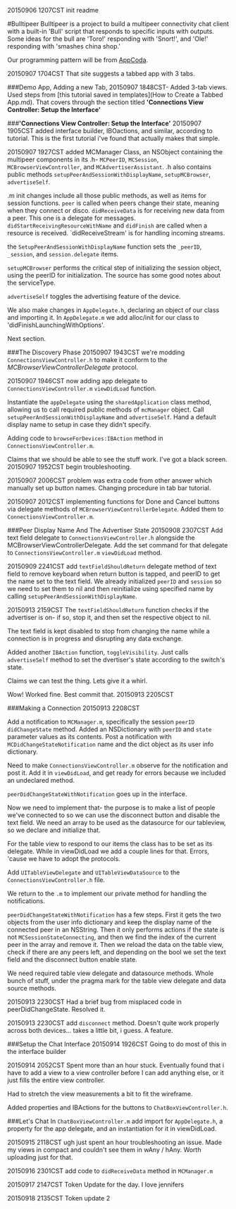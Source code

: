 20150906 1207CST init readme

#Bulltipeer
Bulltipeer is a project to build a multipeer connectivity chat client with a built-in 'Bull' script that responds to specific inputs with outputs. Some ideas for the bull are 'Toro!' responding with 'Snort!', and 'Ole!' responding with 'smashes china shop.'


Our programming pattern will be from [AppCoda](http://www.appcoda.com/intro-multipeer-connectivity-framework-ios-programming/).

20150907 1704CST
That site suggests a tabbed app with 3 tabs. 


###Demo App, Adding a new Tab, 
20150907 1848CST- 
Added 3-tab views. Used steps from [this tutorial saved in templates](How to Create a Tabbed App.md). That covers through the section titled __'Connections View Controller: Setup the Interface'__

###__'Connections View Controller: Setup the Interface'__
20150907 1905CST
added interface builder, IBOactions, and similar, according to tutorial. This is the first tutorial i've found that actually makes that simple.

20150907 1927CST
added MCManager Class, an NSObject containing the multipeer components in its .h- `MCPeerID`, `MCSession`, `MCBrowserViewController`, and `MCAdvertiserAssistant`. 
.h also contains public methods `setupPeerAndSessionWithDisplayName`, `setupMCBrowser`, `advertiseSelf`.

.m init changes include all those public methods, as well as items for session functions.
`peer` is called when peers change their state, meaning when they connect or disco. 
`didReceiveData` is for receiving new data from a peer. This one is a delegate for messages.
`didStartReceivingResourceWithName` and `didFinish` are called when a resource is received.
`didReceiveStream' is for handling incoming streams.

the `SetupPeerAndSessionWithDisplayName` function sets the `_peerID`, `_session`, and `session.delegate` items.

`setupMCBrowser` performs the critical step of initializing the session object, using the peerID for initialization. The source has some good notes about the serviceType.

`advertiseSelf` toggles the advertising feature of the device.


We also make changes in `AppDelegate.h`, declaring an object of our class and importing it. In `AppDelegate.m` we add alloc/init for our class to 'didFinishLaunchingWithOptions'.

Next section.

###The Discovery Phase
20150907 1943CST
we're modding `ConnectionsViewController.h` to make it conform to the *MCBrowserViewControllerDelegate* protocol. 

20150907 1946CST
now adding app delegate to `ConnectionsViewController.m` `viewDidLoad` function.

Instantiate the `appDelegate` using the `sharedApplication` class method, allowing us to call required public methods of `mcManager` object. Call `setupPeerAndSessionWithDisplayName` and `advertiseSelf`. Hand a default display name to setup in case they didn't specify.

Adding code to `browseForDevices:IBAction` method in `ConnectionsViewController.m`. 

Claims that we should be able to see the stuff work. I've got a black screen. 20150907 1952CST begin troubleshooting.

20150907 2006CST problem was extra code from other answer which manually set up button names. Changing procedure in tab bar tutorial.

20150907 2012CST 
implementing functions for Done and Cancel buttons via delegate methods of `MCBrowserViewControllerDelegate`. Added them to `ConnectionsViewController.m`. 


###Peer Display Name And The Advertiser State
20150908 2307CST
Add text field delegate to `ConnectionsViewController.h` alongside the MCBrowserViewControllerDelegate. 
Add the set command for that delegate to `ConnectionsViewController.m` `viewDidLoad` method.

20150909 2241CST
add `textFieldShouldReturn` delegate method of text field to remove keyboard when return button is tapped, and peerID to get the name set to the text field. We already initialized `peerID` and `session` so we need to set them to nil and then reinitialize using specified name by calling `setupPeerAndSessionWithDisplayName`.

20150913 2159CST
The `textFieldShouldReturn` function checks if the advertiser is on- if so, stop it, and then set the respective object to nil. 

The text field is kept disabled to stop from changing the name while a connection is in progress and disrupting any data exchange.

Added another `IBAction`  function, `toggleVisibility`. Just calls `advertiseSelf` method to set the dvertiser's state according to the switch's state.

Claims we can test the thing. Lets give it a whirl. 

Wow! Worked fine. Best commit that. 20150913 2205CST


###Making a Connection
20150913 2208CST

Add a notification to `MCManager.m`, specifically the session `peerID didChangeState` method. Added an NSDictionary with `peerID` and `state` parameter values as its contents. Post a notification with `MCDidChangeStateNotification` name and the dict object as its user info dictionary.

Need to make `ConnectionsViewController.m` observe for the notification and post it. Add it in `viewDidLoad`, and get ready for errors because we included an undeclared method. 

`peerDidChangeStateWithNotification` goes up in the interface.

Now we need to implement that- the purpose is to make a list of people we've connected to so we can use the disconnect button and disable the text field. We need an array to be used as the datasource for our tableview, so we declare and initialize that.

For the table view to respond to our items the class has to be set as its delegate. While in viewDidLoad we add a couple lines for that. Errors, 'cause we have to adopt the protocols.

Add `UITableViewDelegate` and `UITableViewDataSource` to the `ConnectionsViewController.h` file.

We return to the `.m` to implement our private method for handling the notifications.

`peerDidChangeStateWithNotification` has a few steps. 
First it gets the two objects from the user info dictionary and keep the display name of the connected peer in an NSString.
Then it only performs actions if the state is not `MCSessionStateConnecting`, and then we find the index of the current peer in the array and remove it.
Then we reload the data on the table view, check if there are any peers left, and depending on the bool we set the text field and the disconnect button enable state.

We need required table view delegate and datasource methods.
Whole bunch of stuff, under the pragma mark for the table view delegate and data source methods.

20150913 2230CST
Had a brief bug from misplaced code in peerDidChangeState. Resolved it.

20150913 2230CST
add `disconnect` method. Doesn't quite work properly across both devices… takes a little bit, i guess. A feature. 

###Setup the Chat Interface
20150914 1926CST
Going to do most of this in the interface builder

20150914 2052CST
Spent more than an hour stuck. Eventually found that i have to add a view to a view controller before I can add anything else, or it just fills the entire view controller.

Had to stretch the view measurements a bit to fit the wireframe.

Added properties and IBActions for the buttons to `ChatBoxViewController.h`.

###Let's Chat
In `ChatBoxViewController.m` add import for `AppDelegate.h`, a property for the app delegate, and an instantiation for it in viewDidLoad.

20150915 2118CST
ugh just spent an hour troubleshooting an issue. Made my views in compact and couldn't see them in wAny / hAny. Worth uploading just for that.

20150916 2301CST
add code to `didReceiveData` method in `MCManager.m`

20150917 2147CST
Token Update for the day. I love jennifers

20150918 2135CST
Token update 2

